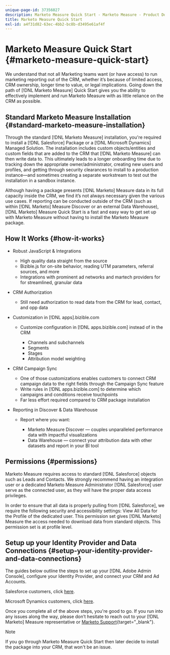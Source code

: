 ```yaml
---
unique-page-id: 37356027
description: Marketo Measure Quick Start - Marketo Measure - Product Documentation
title: Marketo Measure Quick Start
exl-id: a4f31d82-63ec-4bb2-bc8b-d3495e61af4f
---
```

# Marketo Measure Quick Start {#marketo-measure-quick-start}

We understand that not all Marketing teams want (or have access) to run marketing reporting out of the CRM, whether it’s because of limited access, CRM ownership, longer time to value, or legal implications. Going down the path of [!DNL Marketo Measure] Quick Start gives you the ability to effectively implement and run Marketo Measure with as little reliance on the CRM as possible.

## Standard Marketo Measure Installation {#standard-marketo-measure-installation}

Through the standard [!DNL Marketo Measure] installation, you're required to install a [!DNL Salesforce] Package or a [!DNL Microsoft Dynamics] Managed Solution. The installation includes custom objects/entities and custom fields that are added to the CRM that [!DNL Marketo Measure] can then write data to. This ultimately leads to a longer onboarding time due to tracking down the appropriate owner/administrator, creating new users and profiles, and getting through security clearances to install to a production instance—and sometimes creating a separate workstream to test out the installation in a sandbox instance.

Although having a package presents [!DNL Marketo] Measure data in its full capacity inside the CRM, we find it’s not always necessary given the various use cases. If reporting can be conducted outside of the CRM (such as within [!DNL Marketo] Measure Discover or an external Data Warehouse), [!DNL Marketo] Measure Quick Start is a fast and easy way to get set up with Marketo Measure without having to install the Marketo Measure package.

## How It Works {#how-it-works}

* Robust JavaScript & Integrations

   * High quality data straight from the source
   * Bizible.js for on-site behavior, reading UTM parameters, referral sources, and more
   * Integrations with prominent ad networks and martech providers for for streamlined, granular data

* CRM Authorization

   * Still need authorization to read data from the CRM for lead, contact, and opp data

* Customization in [!DNL apps].bizible.com

   * Customize configuration in [!DNL apps.bizible.com] instead of in the CRM

      * Channels and subchannels
      * Segments
      * Stages
      * Attribution model weighting

* CRM Campaign Sync

   * One of those customizations enables customers to connect CRM campaign data to the right fields through the Campaign Sync feature
   * Write rules in [!DNL apps.bizible.com] to determine which campaigns and conditions receive touchpoints
   * Far less effort required compared to CRM package installation

* Reporting in Discover & Data Warehouse

   * Report where you want:

      * Marketo Measure Discover — couples unparalleled performance data with impactful visualizations
      * Data Warehouse — connect your attribution data with other datasets and report in your BI tool

## Permissions {#permissions}

Marketo Measure requires access to standard [!DNL Salesforce] objects such as Leads and Contacts. We strongly recommend having an integration user or a dedicated Marketo Measure Administrator [!DNL Salesforce] user serve as the connected user, as they will have the proper data access privileges.

In order to ensure that all data is properly pulling from [!DNL Salesforce], we require the following security and accessibility settings: View All Data for the Profile of the dedicated user. This permission set gives [!DNL Marketo] Measure the access needed to download data from standard objects. This permission set is at profile level.

## Setup up your Identity Provider and Data Connections {#setup-your-identity-provider-and-data-connections}

The guides below outline the steps to set up your [!DNL Adobe Admin Console], configure your Identity Provider, and connect your CRM and Ad Accounts.

Salesforce customers, click [here](/help/configuration-and-setup/marketo-measure-and-salesforce/marketo-measure-installation-guide.md).

Microsoft Dynamics customers, click [here](/help/marketo-measure-and-dynamics/getting-started-with-marketo-measure-and-dynamics/microsoft-dynamics-crm-installation-guide.md).

Once you complete all of the above steps, you're good to go. If you run into any issues along the way, please don’t hesitate to reach out to your [!DNL Marketo] Measure representative or [Marketo Support](https://nation.marketo.com/t5/support/ct-p/Support){target="_blank"}.

>[!NOTE]
>
>If you go through Marketo Measure Quick Start then later decide to install the package into your CRM, that won't be an issue.
